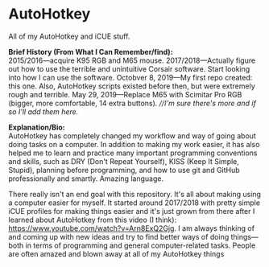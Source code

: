 # AutoHotkey

All of my AutoHotkey and iCUE stuff.

**Brief History (From What I Can Remember/find):**<br>
2015/2016—acquire K95 RGB and M65 mouse.
2017/2018—Actually figure out how to use the terrible and unintuitive Corsair software. Start looking into how I can use the software.
Octobver 8, 2019—My first repo created: this one. Also, AutoHotkey scripts existed before then, but were extremely rough and terrible.
May 29, 2019—Replace M65 with Scimitar Pro RGB (bigger, more comfortable, 14 extra buttons).
*//I'm sure there's more and if so I'll add them here.*

**Explanation/Bio:**<br>
AutoHotkey has completely changed my workflow and way of going about doing tasks on a computer. In addition to making my work easier, it has also helped me to learn and practice many important programming conventions and skills, such as DRY (Don't Repeat Yourself), KISS (Keep It Simple, Stupid), planning before programming, and how to use git and GitHub professionally and smartly. Amazing language.

There really isn't an end goal with this repository. It's all about making using a computer easier for myself. It started around 2017/2018 with pretty simple iCUE profiles for making things easier and it's just grown from there after I learned about AutoHotkey from this video (I think): https://www.youtube.com/watch?v=Arn8ExQ2Gjg. I am always thinking of and coming up with new ideas and try to find better ways of doing things—both in terms of programming and general computer-related tasks. People are often amazed and blown away at all of my AutoHotkey things
